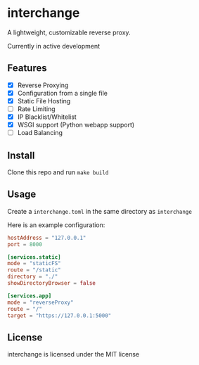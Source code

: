 # interchange

A lightweight, customizable reverse proxy.

Currently in active development

## Features

- [x] Reverse Proxying
- [x] Configuration from a single file
- [x] Static File Hosting
- [ ] Rate Limiting
- [x] IP Blacklist/Whitelist
- [x] WSGI support (Python webapp support)
- [ ] Load Balancing

## Install

Clone this repo and run `make build`

## Usage

Create a `interchange.toml` in the same directory as `interchange`

Here is an example configuration:
```toml
hostAddress = "127.0.0.1"
port = 8000

[services.static]
mode = "staticFS"
route = "/static"
directory = "./"
showDirectoryBrowser = false

[services.app]
mode = "reverseProxy"
route = "/"
target = "https://127.0.0.1:5000"
```

## License

interchange is licensed under the MIT license